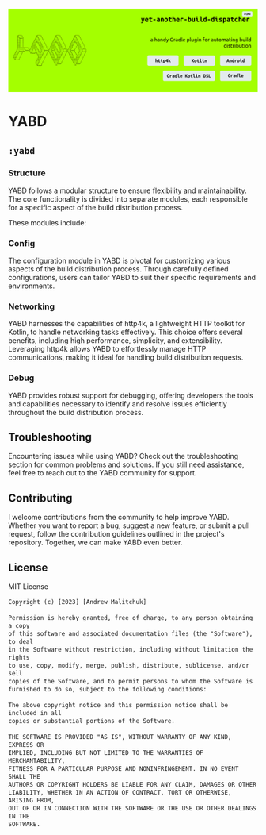 ![img_logo_big_filled.png](..%2Fdocs%2Fimg%2Fimg_logo_big_filled.png)

# YABD

## `:yabd`

### Structure

YABD follows a modular structure to ensure flexibility and maintainability.
The core functionality is divided into separate modules, each responsible for a specific aspect of
the build distribution process.

These modules include:



### Config

The configuration module in YABD is pivotal for customizing various aspects of the build distribution
process. Through carefully defined configurations, users can tailor YABD to suit their specific 
requirements and environments.


### Networking

YABD harnesses the capabilities of http4k, a lightweight HTTP toolkit for Kotlin, to handle
networking tasks effectively. This choice offers several benefits, including high performance, 
simplicity, and extensibility. Leveraging http4k allows YABD to effortlessly manage HTTP
communications, making it ideal for handling build distribution requests.

### Debug 

YABD provides robust support for debugging, offering developers the tools and capabilities necessary 
to identify and resolve issues efficiently throughout the build distribution process.

## Troubleshooting

Encountering issues while using YABD? Check out the troubleshooting section for common problems
and solutions. If you still need assistance, feel free to reach out to the YABD community
for support.

## Contributing

I welcome contributions from the community to help improve YABD. Whether you want to report a bug,
suggest a new feature, or submit a pull request, follow the contribution guidelines outlined in the
project's repository. Together, we can make YABD even better.

## License

MIT License

```
Copyright (c) [2023] [Andrew Malitchuk]

Permission is hereby granted, free of charge, to any person obtaining a copy
of this software and associated documentation files (the "Software"), to deal
in the Software without restriction, including without limitation the rights
to use, copy, modify, merge, publish, distribute, sublicense, and/or sell
copies of the Software, and to permit persons to whom the Software is
furnished to do so, subject to the following conditions:

The above copyright notice and this permission notice shall be included in all
copies or substantial portions of the Software.

THE SOFTWARE IS PROVIDED "AS IS", WITHOUT WARRANTY OF ANY KIND, EXPRESS OR
IMPLIED, INCLUDING BUT NOT LIMITED TO THE WARRANTIES OF MERCHANTABILITY,
FITNESS FOR A PARTICULAR PURPOSE AND NONINFRINGEMENT. IN NO EVENT SHALL THE
AUTHORS OR COPYRIGHT HOLDERS BE LIABLE FOR ANY CLAIM, DAMAGES OR OTHER
LIABILITY, WHETHER IN AN ACTION OF CONTRACT, TORT OR OTHERWISE, ARISING FROM,
OUT OF OR IN CONNECTION WITH THE SOFTWARE OR THE USE OR OTHER DEALINGS IN THE
SOFTWARE.
```